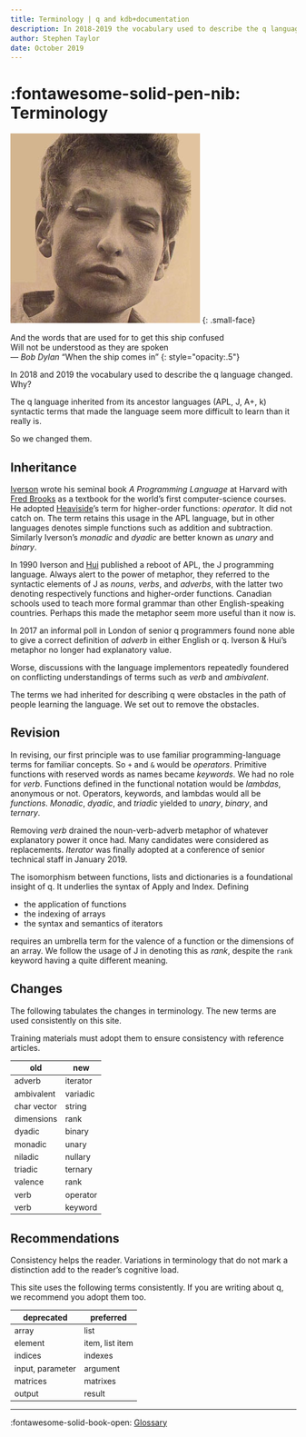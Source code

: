 ```yaml
---
title: Terminology | q and kdb+documentation
description: In 2018-2019 the vocabulary used to describe the q language changed. Here is how and why.
author: Stephen Taylor
date: October 2019
---
```

# :fontawesome-solid-pen-nib: Terminology

[![Bob Dylan](../img/faces/bobdylan.jpg)](https://prruk.org/how-prophetic-was-bob-dylan-when-he-said-the-times-were-a-changing/)
{: .small-face}

And the words that are used for to get this ship confused<br>
Will not be understood as they are spoken<br>
— _Bob Dylan_ “When the ship comes in”
{: style="opacity:.5"}

In 2018 and 2019 the vocabulary used to describe the q language changed. Why?

The q language inherited from its ancestor languages (APL, J, A+, k) syntactic terms that made the language seem more difficult to learn than it really is.

So we changed them.


## Inheritance

[Iverson](https://en.wikipedia.org/wiki/Kenneth_E._Iverson) wrote his seminal book _A Programming Language_ at Harvard with [Fred Brooks](https://en.wikipedia.org/wiki/Fred_Brooks) as a textbook for the world’s first computer-science courses. He adopted [Heaviside](https://en.wikipedia.org/wiki/Oliver_Heaviside)’s term for higher-order functions: _operator_. It did not catch on. The term retains this usage in the APL language, but in other languages denotes simple functions such as addition and subtraction. Similarly Iverson’s _monadic_ and _dyadic_ are better known as _unary_ and _binary_.

In 1990 Iverson and [Hui](https://en.wikipedia.org/wiki/Roger_Hui) published a reboot of APL, the J programming language. Always alert to the power of metaphor, they referred to the syntactic elements of J as _nouns_, _verbs_, and _adverbs_, with the latter two denoting respectively functions and higher-order functions. Canadian schools used to teach more formal grammar than other English-speaking countries. Perhaps this made the metaphor seem more useful than it now is.

In 2017 an informal poll in London of senior q programmers found none able to give a correct definition of _adverb_ in either English or q. Iverson & Hui’s metaphor no longer had explanatory value.

Worse, discussions with the language implementors repeatedly foundered on conflicting understandings of terms such as _verb_ and _ambivalent_.

The terms we had inherited for describing q were obstacles in the path of people learning the language. We set out to remove the obstacles.


## Revision

In revising, our first principle was to use familiar programming-language terms for familiar concepts. So `+` and `&` would be _operators_. Primitive functions with reserved words as names became _keywords_. We had no role for _verb_. Functions defined in the functional notation would be _lambdas_, anonymous or not. Operators, keywords, and lambdas would all be _functions_. _Monadic_, _dyadic_, and _triadic_ yielded to _unary_, _binary_, and _ternary_.

Removing _verb_ drained the noun-verb-adverb metaphor of whatever explanatory power it once had. Many candidates were considered as replacements. _Iterator_ was finally adopted at a conference of senior technical staff in January 2019.

The isomorphism between functions, lists and dictionaries is a foundational insight of q. It underlies the syntax of Apply and Index. Defining

-   the application of functions
-   the indexing of arrays
-   the syntax and semantics of iterators

requires an umbrella term for the valence of a function or the dimensions of an array. We follow the usage of J in denoting this as _rank_, despite the `rank` keyword having a quite different meaning.


## Changes

The following tabulates the changes in terminology.
The new terms are used consistently on this site.

Training materials must adopt them to ensure consistency with reference articles.

old         | new
------------|---------
adverb      | iterator
ambivalent  | variadic
char vector | string
dimensions  | rank
dyadic      | binary
monadic     | unary
niladic     | nullary
triadic     | ternary
valence     | rank
verb        | operator
verb        | keyword



## Recommendations

Consistency helps the reader. Variations in terminology that do not mark a distinction add to the reader’s cognitive load.

This site uses the following terms consistently. If you are writing about q, we recommend you adopt them too.

deprecated       | preferred
-----------------|-----------------
array            | list
element          | item, list item
indices          | indexes
input, parameter | argument
matrices         | matrixes
output           | result

----
:fontawesome-solid-book-open:
[Glossary](../basics/glossary.md)



